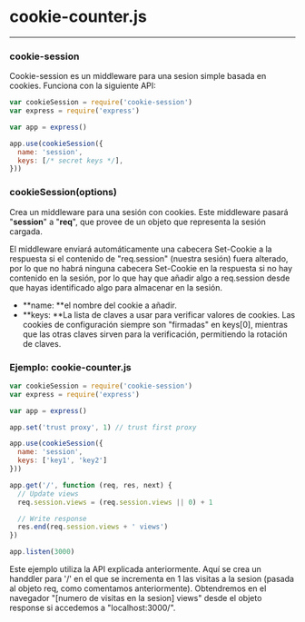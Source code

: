 # cookie-counter.js

---

### cookie-session

Cookie-session es un middleware para una sesion simple basada en cookies. Funciona con la siguiente API:

```js
var cookieSession = require('cookie-session')
var express = require('express')

var app = express()

app.use(cookieSession({
  name: 'session',
  keys: [/* secret keys */],
}))
```

### cookieSession\(options\)

Crea un middleware para una sesión con cookies. Este middleware pasará "**session**" a "**req**", que provee de un objeto que representa la sesión cargada.

El middleware enviará automáticamente una cabecera Set-Cookie a la respuesta si el contenido de "req.session" \(nuestra sesión\) fuera alterado, por lo que no habrá ninguna cabecera Set-Cookie en la respuesta si no hay contenido en la sesión, por lo que hay que añadir algo a req.session desde que hayas identificado algo para almacenar en la sesión.

* **name: **el nombre del cookie a añadir.
* **keys: **La lista de claves a usar para verificar valores de cookies. Las cookies de configuración siempre son "firmadas" en keys\[0\], mientras que las otras claves sirven para la verificación, permitiendo la rotación de claves.

### Ejemplo: cookie-counter.js

```js
var cookieSession = require('cookie-session')
var express = require('express')

var app = express()

app.set('trust proxy', 1) // trust first proxy

app.use(cookieSession({
  name: 'session',
  keys: ['key1', 'key2']
}))

app.get('/', function (req, res, next) {
  // Update views
  req.session.views = (req.session.views || 0) + 1

  // Write response
  res.end(req.session.views + ' views')
})

app.listen(3000)
```

Este ejemplo utiliza la API explicada anteriormente. Aquí se crea un handdler para '/' en el que se incrementa en 1 las visitas a la sesion \(pasada al objeto req, como comentamos anteriormente\). Obtendremos en el navegador "\[numero de visitas en la sesion\] views" desde el objeto response si accedemos a "localhost:3000/".

